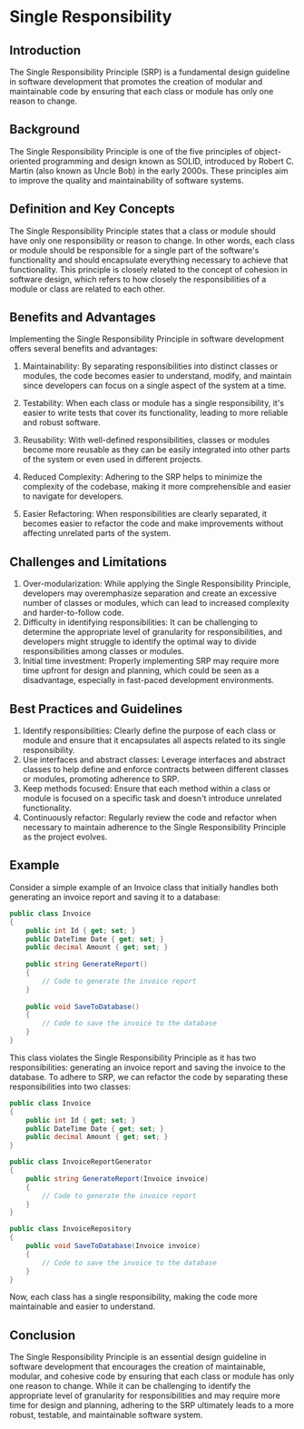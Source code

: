 # Single Responsibility

## Introduction

The Single Responsibility Principle (SRP) is a fundamental design guideline in software development that promotes the creation of modular and maintainable code by ensuring that each class or module has only one reason to change.

## Background

The Single Responsibility Principle is one of the five principles of object-oriented programming and design known as SOLID, introduced by Robert C. Martin (also known as Uncle Bob) in the early 2000s. These principles aim to improve the quality and maintainability of software systems.

## Definition and Key Concepts

The Single Responsibility Principle states that a class or module should have only one responsibility or reason to change. In other words, each class or module should be responsible for a single part of the software's functionality and should encapsulate everything necessary to achieve that functionality. This principle is closely related to the concept of cohesion in software design, which refers to how closely the responsibilities of a module or class are related to each other.

## Benefits and Advantages

Implementing the Single Responsibility Principle in software development offers several benefits and advantages:

1. Maintainability: By separating responsibilities into distinct classes or modules, the code becomes easier to understand, modify, and maintain since developers can focus on a single aspect of the system at a time.

2. Testability: When each class or module has a single responsibility, it's easier to write tests that cover its functionality, leading to more reliable and robust software.

3. Reusability: With well-defined responsibilities, classes or modules become more reusable as they can be easily integrated into other parts of the system or even used in different projects.

4. Reduced Complexity: Adhering to the SRP helps to minimize the complexity of the codebase, making it more comprehensible and easier to navigate for developers.

5. Easier Refactoring: When responsibilities are clearly separated, it becomes easier to refactor the code and make improvements without affecting unrelated parts of the system.

## Challenges and Limitations

1. Over-modularization: While applying the Single Responsibility Principle, developers may overemphasize separation and create an excessive number of classes or modules, which can lead to increased complexity and harder-to-follow code.
2. Difficulty in identifying responsibilities: It can be challenging to determine the appropriate level of granularity for responsibilities, and developers might struggle to identify the optimal way to divide responsibilities among classes or modules.
3. Initial time investment: Properly implementing SRP may require more time upfront for design and planning, which could be seen as a disadvantage, especially in fast-paced development environments.

## Best Practices and Guidelines

1. Identify responsibilities: Clearly define the purpose of each class or module and ensure that it encapsulates all aspects related to its single responsibility.
2. Use interfaces and abstract classes: Leverage interfaces and abstract classes to help define and enforce contracts between different classes or modules, promoting adherence to SRP.
3. Keep methods focused: Ensure that each method within a class or module is focused on a specific task and doesn't introduce unrelated functionality.
4. Continuously refactor: Regularly review the code and refactor when necessary to maintain adherence to the Single Responsibility Principle as the project evolves.

## Example

Consider a simple example of an Invoice class that initially handles both generating an invoice report and saving it to a database:

```csharp
public class Invoice
{
    public int Id { get; set; }
    public DateTime Date { get; set; }
    public decimal Amount { get; set; }
    
    public string GenerateReport()
    {
        // Code to generate the invoice report
    }
    
    public void SaveToDatabase()
    {
        // Code to save the invoice to the database
    }
}
```

This class violates the Single Responsibility Principle as it has two responsibilities: generating an invoice report and saving the invoice to the database. To adhere to SRP, we can refactor the code by separating these responsibilities into two classes:

```csharp
public class Invoice
{
    public int Id { get; set; }
    public DateTime Date { get; set; }
    public decimal Amount { get; set; }
}

public class InvoiceReportGenerator
{
    public string GenerateReport(Invoice invoice)
    {
        // Code to generate the invoice report
    }
}

public class InvoiceRepository
{
    public void SaveToDatabase(Invoice invoice)
    {
        // Code to save the invoice to the database
    }
}
```

Now, each class has a single responsibility, making the code more maintainable and easier to understand.

## Conclusion

The Single Responsibility Principle is an essential design guideline in software development that encourages the creation of maintainable, modular, and cohesive code by ensuring that each class or module has only one reason to change. While it can be challenging to identify the appropriate level of granularity for responsibilities and may require more time for design and planning, adhering to the SRP ultimately leads to a more robust, testable, and maintainable software system.